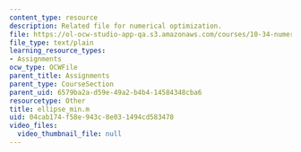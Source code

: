```yaml
---
content_type: resource
description: Related file for numerical optimization.
file: https://ol-ocw-studio-app-qa.s3.amazonaws.com/courses/10-34-numerical-methods-applied-to-chemical-engineering-fall-2005/04cab174f58e943c8e031494cd583478_ellipse_min.m
file_type: text/plain
learning_resource_types:
- Assignments
ocw_type: OCWFile
parent_title: Assignments
parent_type: CourseSection
parent_uid: 6579ba2a-d59e-49a2-b4b4-14584348cba6
resourcetype: Other
title: ellipse_min.m
uid: 04cab174-f58e-943c-8e03-1494cd583478
video_files:
  video_thumbnail_file: null
---
```

